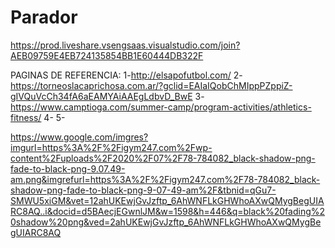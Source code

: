 # Parador
https://prod.liveshare.vsengsaas.visualstudio.com/join?AEB09759E4EB724135854BB1E60444DB322F

PAGINAS DE REFERENCIA:
1-http://elsapofutbol.com/
2-https://torneoslacaprichosa.com.ar/?gclid=EAIaIQobChMIppPZppiZ-gIVQuVcCh34fA6aEAMYAiAAEgLdbvD_BwE
3-https://www.camptioga.com/summer-camp/program-activities/athletics-fitness/
4-
5-

https://www.google.com/imgres?imgurl=https%3A%2F%2Figym247.com%2Fwp-content%2Fuploads%2F2020%2F07%2F78-784082_black-shadow-png-fade-to-black-png-9.07.49-am.png&imgrefurl=https%3A%2F%2Figym247.com%2F78-784082_black-shadow-png-fade-to-black-png-9-07-49-am%2F&tbnid=qGu7-SMWU5xiGM&vet=12ahUKEwjGvJzftp_6AhWNFLkGHWhoAXwQMygBegUIARC8AQ..i&docid=d5BAecjEGwnlJM&w=1598&h=446&q=black%20fading%20shadow%20png&ved=2ahUKEwjGvJzftp_6AhWNFLkGHWhoAXwQMygBegUIARC8AQ
